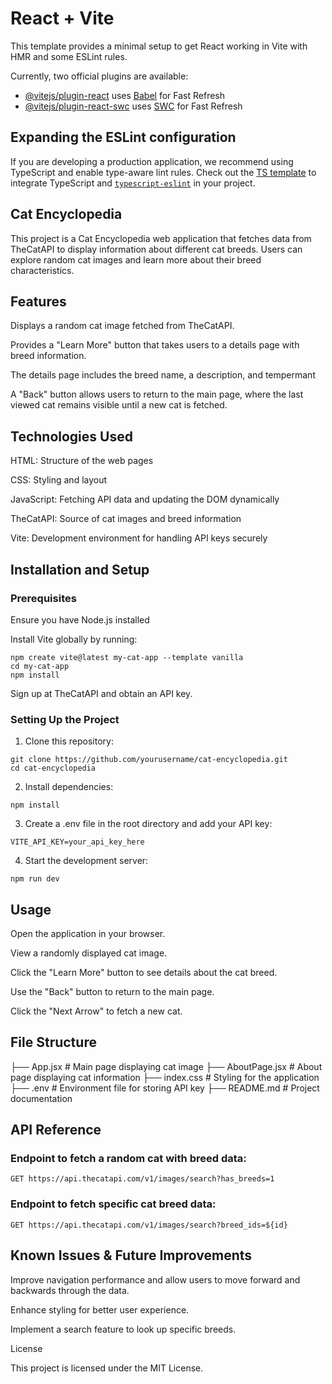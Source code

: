 # React + Vite

This template provides a minimal setup to get React working in Vite with HMR and some ESLint rules.

Currently, two official plugins are available:

- [@vitejs/plugin-react](https://github.com/vitejs/vite-plugin-react/blob/main/packages/plugin-react/README.md) uses [Babel](https://babeljs.io/) for Fast Refresh
- [@vitejs/plugin-react-swc](https://github.com/vitejs/vite-plugin-react-swc) uses [SWC](https://swc.rs/) for Fast Refresh

## Expanding the ESLint configuration

If you are developing a production application, we recommend using TypeScript and enable type-aware lint rules. Check out the [TS template](https://github.com/vitejs/vite/tree/main/packages/create-vite/template-react-ts) to integrate TypeScript and [`typescript-eslint`](https://typescript-eslint.io) in your project.


## Cat Encyclopedia

This project is a Cat Encyclopedia web application that fetches data from TheCatAPI to display information about different cat breeds. Users can explore random cat images and learn more about their breed characteristics.

## Features

Displays a random cat image fetched from TheCatAPI.

Provides a "Learn More" button that takes users to a details page with breed information.

The details page includes the breed name, a description, and tempermant 

A "Back" button allows users to return to the main page, where the last viewed cat remains visible until a new cat is fetched.

## Technologies Used

HTML: Structure of the web pages

CSS: Styling and layout

JavaScript: Fetching API data and updating the DOM dynamically

TheCatAPI: Source of cat images and breed information

Vite: Development environment for handling API keys securely

## Installation and Setup

### Prerequisites

Ensure you have Node.js installed

Install Vite globally by running:

```
npm create vite@latest my-cat-app --template vanilla
cd my-cat-app
npm install
```

Sign up at TheCatAPI and obtain an API key.

### Setting Up the Project

1. Clone this repository:

```
git clone https://github.com/yourusername/cat-encyclopedia.git
cd cat-encyclopedia
```

2. Install dependencies:

```
npm install
```

3. Create a .env file in the root directory and add your API key:

```
VITE_API_KEY=your_api_key_here
```

4. Start the development server:

```
npm run dev
```

## Usage

Open the application in your browser.

View a randomly displayed cat image.

Click the "Learn More" button to see details about the cat breed.

Use the "Back" button to return to the main page.

Click the "Next Arrow" to fetch a new cat.


## File Structure

├── App.jsx          # Main page displaying cat image
├── AboutPage.jsx    # About page displaying cat information
├── index.css        # Styling for the application
├── .env             # Environment file for storing API key
├── README.md        # Project documentation

## API Reference

### Endpoint to fetch a random cat with breed data:

```
GET https://api.thecatapi.com/v1/images/search?has_breeds=1
```

### Endpoint to fetch specific cat breed data:
```
GET https://api.thecatapi.com/v1/images/search?breed_ids=${id}
```

## Known Issues & Future Improvements

Improve navigation performance and allow users to move forward and backwards through the data.

Enhance styling for better user experience.

Implement a search feature to look up specific breeds.

License

This project is licensed under the MIT License.
